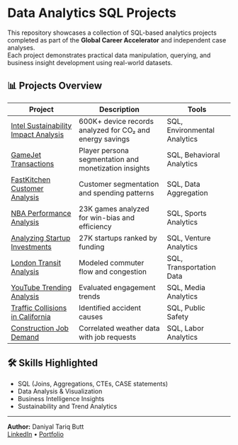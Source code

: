 # Data Analytics SQL Projects

This repository showcases a collection of SQL-based analytics projects completed as part of the **Global Career Accelerator** and independent case analyses.  
Each project demonstrates practical data manipulation, querying, and business insight development using real-world datasets.

## 📊 Projects Overview

| Project | Description | Tools |
|----------|--------------|-------|
| [Intel Sustainability Impact Analysis](./Intel-Sustainability-Impact-Analysis) | 600K+ device records analyzed for CO₂ and energy savings | SQL, Environmental Analytics |
| [GameJet Transactions](./GameJet-Transactions) | Player persona segmentation and monetization insights | SQL, Behavioral Analytics |
| [FastKitchen Customer Analysis](./FastKitchen-Customer-Analysis) | Customer segmentation and spending patterns | SQL, Data Aggregation |
| [NBA Performance Analysis](./NBA-Performance-Analysis) | 23K games analyzed for win-bias and efficiency | SQL, Sports Analytics |
| [Analyzing Startup Investments](./Analyzing-Startup-Investments) | 27K startups ranked by funding | SQL, Venture Analytics |
| [London Transit Analysis](./London-Transit-Analysis) | Modeled commuter flow and congestion | SQL, Transportation Data |
| [YouTube Trending Analysis](./YouTube-Trending-Analysis) | Evaluated engagement trends | SQL, Media Analytics |
| [Traffic Collisions in California](./Traffic-Collisions-California) | Identified accident causes | SQL, Public Safety |
| [Construction Job Demand](./Construction-Job-Demand) | Correlated weather data with job requests | SQL, Labor Analytics |

## 🛠 Skills Highlighted
- SQL (Joins, Aggregations, CTEs, CASE statements)
- Data Analysis & Visualization
- Business Intelligence Insights
- Sustainability and Trend Analytics

---
**Author:** Daniyal Tariq Butt  
[LinkedIn](https://www.linkedin.com/in/daniyaltb) • [Portfolio](https://daniy4i.github.io)

